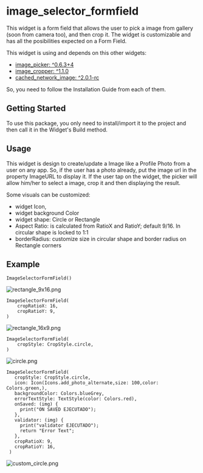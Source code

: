 # image_selector_formfield

This widget is a form field that allows the user to pick a image from gallery (soon from camera too), and then crop it. The widget is customizable and has all the posibilities expected on a Form Field.

This widget is using and depends on this other widgets:

 - [image_picker: ^0.6.3+4 ](https://pub.dev/packages/image_picker)
 - [image_cropper: ^1.1.0](https://pub.dev/packages/image_cropper)
 - [cached_network_image: ^2.0.1-rc](https://pub.dev/packages/cached_network_image)

 So, you need to follow the Installation Guide from each of them.

## Getting Started

To use this package, you only need to install/import it to the project and then call it in the Widget's Build method.


## Usage

This widget is design to create/update a Image like a Profile Photo from a user on any app. So, if the user has a photo already, put the image url in the property ImageURL to display it. If the user tap on the widget, the picker will allow him/her to select a image, crop it and then displaying the result.

Some visuals can be customized:
 - widget Icon,
 - widget background Color
 - widget shape: Circle or Rectangle
 - Aspect Ratio: is calculated from RatioX and RatioY; default 9/16. In circular shape is locked to 1:1
 - borderRadius:  customize size in circular shape and border radius on Rectangle corners 


## Example 

```
ImageSelectorFormField()
```

![rectangle_9x16.png](rectangle_9x16.png)


```
ImageSelectorFormField(
    cropRatioX: 16,
    cropRatioY: 9,
)
```

![rectangle_16x9.png](rectangle_16x9.png)


```
ImageSelectorFormField(
    cropStyle: CropStyle.circle,
)
```

![circle.png](circle.png)


```
ImageSelectorFormField(
   cropStyle: CropStyle.circle,
   icon: Icon(Icons.add_photo_alternate,size: 100,color: Colors.green,),
   backgroundColor: Colors.blueGrey,
   errorTextStyle: TextStyle(color: Colors.red),
   onSaved: (img) {
     print("ON SAVED EJECUTADO");
   },
   validator: (img) {
     print("validator EJECUTADO");
     return "Error Text";
   },
   cropRatioX: 9,
   cropRatioY: 16,
 )
```

![custom_circle.png](custom_circle.png)
